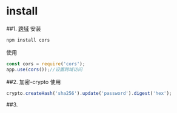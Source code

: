 # install

##1. [跨域](https://github.com/expressjs/cors)
安装
```cmd
npm install cors
```
使用
```js
const cors = require('cors');
app.use(cors());//设置跨域访问
```
##2. 加密-crypto
使用
```js
crypto.createHash('sha256').update('password').digest('hex');
```
##3.

